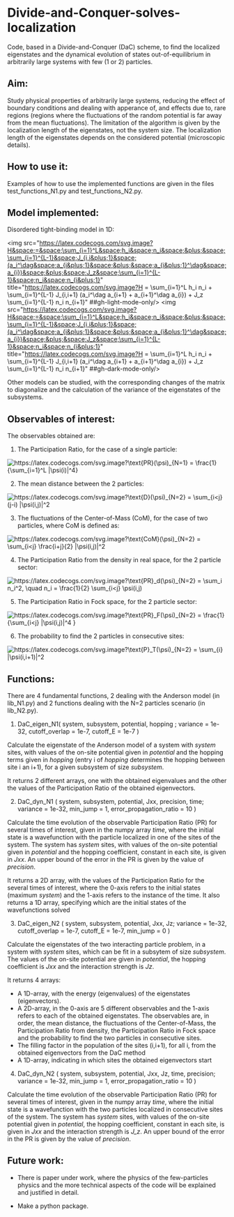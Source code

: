 # Divide-and-Conquer-solves-localization
Code, based in a Divide-and-Conquer (DaC) scheme, to find the localized eigenstates and the dynamical evolution of states out-of-equilibrium in arbitrarily large systems with few (1 or 2) particles.

## Aim: 
Study physical properties of arbitrarily large systems, reducing the effect of boundary conditions and dealing with apperance of, and effects due to, rare regions (regions where the fluctuations of the random potential is far away from the mean fluctuations). The limitation of the algorithm is given by the localization length of the eigenstates, not the system size. The localization length of the eigenstates depends on the considered potential (microscopic details).


## How to use it: 

Examples of how to use the implemented functions are given in the files test\_functions\_N1.py and test\_functions\_N2.py.


## Model implemented: 
Disordered tight-binding model in 1D:

<img src="https://latex.codecogs.com/svg.image?H&space;=&space;\sum_{i=1}^L&space;h_i&space;n_i&space;&plus;&space;\sum_{i=1}^{L-1}&space;J_{i,i&plus;1}&space;(a_i^\dag&space;a_{i&plus;1}&space;&plus;&space;a_{i&plus;1}^\dag&space;a_{i})&space;&plus;&space;J_z&space;\sum_{i=1}^{L-1}&space;n_i&space;n_{i&plus;1}" title="https://latex.codecogs.com/svg.image?H = \sum_{i=1}^L h_i n_i + \sum_{i=1}^{L-1} J_{i,i+1} (a_i^\dag a_{i+1} + a_{i+1}^\dag a_{i}) + J_z \sum_{i=1}^{L-1} n_i n_{i+1}" ##gh-light-mode-only/>
<img src="https://latex.codecogs.com/svg.image?H&space;=&space;\sum_{i=1}^L&space;h_i&space;n_i&space;&plus;&space;\sum_{i=1}^{L-1}&space;J_{i,i&plus;1}&space;(a_i^\dag&space;a_{i&plus;1}&space;&plus;&space;a_{i&plus;1}^\dag&space;a_{i})&space;&plus;&space;J_z&space;\sum_{i=1}^{L-1}&space;n_i&space;n_{i&plus;1}" title="https://latex.codecogs.com/svg.image?H = \sum_{i=1}^L h_i n_i + \sum_{i=1}^{L-1} J_{i,i+1} (a_i^\dag a_{i+1} + a_{i+1}^\dag a_{i}) + J_z \sum_{i=1}^{L-1} n_i n_{i+1}" ##gh-dark-mode-only/>

Other models can be studied, with the corresponding changes of the matrix to diagonalize and the calculation of the variance of the eigenstates of the subsystems.


## Observables of interest:


The observables obtained are:

1. The Participation Ratio, for the case of a single particle:

<img src="https://latex.codecogs.com/svg.image?\text{PR}(\psi)_{N=1}&space;=&space;\frac{1}{\sum_{i=1}^L&space;|\psi(i)|^4}" title="https://latex.codecogs.com/svg.image?\text{PR}(\psi)_{N=1} = \frac{1}{\sum_{i=1}^L |\psi(i)|^4}" />


2. The mean distance between the 2 particles:
<img src="https://latex.codecogs.com/svg.image?\text{D}(\psi)_{N=2}&space;=&space;\sum_{i<j}&space;(j-i)&space;|\psi(i,j)|^2" title="https://latex.codecogs.com/svg.image?\text{D}(\psi)_{N=2} = \sum_{i<j} (j-i) |\psi(i,j)|^2" />


3. The fluctuations of the Center-of-Mass (CoM), for the case of two particles, where CoM is defined as:

<img src="https://latex.codecogs.com/svg.image?\text{CoM}(\psi)_{N=2}&space;=&space;\sum_{i<j}&space;\frac{i&plus;j}{2}&space;|\psi(i,j)|^2" title="https://latex.codecogs.com/svg.image?\text{CoM}(\psi)_{N=2} = \sum_{i<j} \frac{i+j}{2} |\psi(i,j)|^2" />


4. The Participation Ratio from the density in real space, for the 2 particle sector:

<img src="https://latex.codecogs.com/svg.image?\text{PR}_d(\psi)_{N=2}&space;=&space;\sum_i&space;n_i^2,&space;\quad&space;n_i&space;=&space;\frac{1}{2}&space;\sum_{i<j}&space;\psi(i,j)" title="https://latex.codecogs.com/svg.image?\text{PR}_d(\psi)_{N=2} = \sum_i n_i^2, \quad n_i = \frac{1}{2} \sum_{i<j} \psi(i,j)" />

5. The Participation Ratio in Fock space, for the 2 particle sector:

<img src="https://latex.codecogs.com/svg.image?\text{PR}_F(\psi)_{N=2}&space;=&space;\frac{1}{\sum_{i<j}&space;|\psi(i,j)|^4&space;}" title="https://latex.codecogs.com/svg.image?\text{PR}_F(\psi)_{N=2} = \frac{1}{\sum_{i<j} |\psi(i,j)|^4 }" />


6. The probability to find the 2 particles in consecutive sites:

<img src="https://latex.codecogs.com/svg.image?\text{P}_T(\psi)_{N=2}&space;=&space;\sum_{i}&space;|\psi(i,i&plus;1)|^2" title="https://latex.codecogs.com/svg.image?\text{P}_T(\psi)_{N=2} = \sum_{i} |\psi(i,i+1)|^2" />




## Functions:
There are 4 fundamental functions, 2 dealing with the Anderson model (in lib\_N1.py) and 2 functions dealing with the N=2 particles scenario (in lib\_N2.py).

1. DaC\_eigen\_N1( system, subsystem, potential, hopping ; variance = 1e-32, cutoff\_overlap = 1e-7, cutoff\_E = 1e-7 )

Calculate the eigenstate of the Anderson model of a system with *system* sites, with values of the on-site potential given in *potential* and the hopping terms given in *hopping* (entry i of *hopping* determines the hopping between site i an i+1), for a given subsystem of size *subsystem*.

It returns 2 different arrays, one with the obtained eigenvalues and the other the values of the Participation Ratio of the obtained eigenvectors.


2. DaC\_dyn\_N1 ( system, subsystem, potential, Jxx, precision, time; variance = 1e-32, min\_jump = 1, error\_propagation\_ratio = 10 )

Calculate the time evolution of the observable Participation Ratio (PR) for several times of interest, given in the numpy array *time*, where the initial state is a wavefunction with the particle localized in one of the sites of the system. The system has *system* sites, with values of the on-site potential given in *potential* and the hopping coefficient, constant in each site, is given in *Jxx*. An upper bound of the error in the PR is given by the value of *precision*.


It returns a 2D array, with the values of the Participation Ratio for the several times of interest, where the 0-axis refers to the initial states (maximum *system*) and the 1-axis refers to the instance of the time. It also returns a 1D array, specifying which are the initial states of the wavefunctions solved


3. DaC\_eigen\_N2 ( system, subsystem, potential, Jxx, Jz; variance = 1e-32, cutoff\_overlap = 1e-7, cutoff\_E = 1e-7, min\_jump = 0 )

Calculate the eigenstates of the two interacting particle problem, in a system with *system* sites, which can be fit in a subsytem of size *subsystem*. The values of the on-site potential are given in *potential*, the hopping coefficient is *Jxx* and the interaction strength is *Jz*.

It returns 4 arrays: 

   - A 1D-array, with the energy (eigenvalues) of the eigenstates (eigenvectors). 
   - A 2D-array, in the 0-axis are 5 different observables and the 1-axis refers to each of the obtained eigenstates. The observables are, in order, the mean distance, the fluctuations of the Center-of-Mass, the Participation Ratio from density, the Participation Ratio in Fock space and the probability to find the two particles in consecutive sites.
   - The filling factor in the population of the sites (i,i+1), for all i, from the obtained eigenvectors from the DaC method
   - A 1D-array, indicating in which sites the obtained eigenvectors start


4. DaC\_dyn\_N2 ( system, subsystem, potential, Jxx, Jz, time, precision; variance = 1e-32, min\_jump = 1, error\_propagation\_ratio = 10 )

Calculate the time evolution of the observable Participation Ratio (PR) for several times of interest, given in the numpy array *time*, where the initial state is a wavefunction with the two particles localized in consecutive sites of the system. The system has *system* sites, with values of the on-site potential given in *potential*, the hopping coefficient, constant in each site, is given in *Jxx* and the interaction strength is *J_z*. An upper bound of the error in the PR is given by the value of *precision*.




## Future work:

- There is paper under work, where the physics of the few-particles physics and the more technical aspects of the code will be explained and justified in detail.

- Make a python package.
